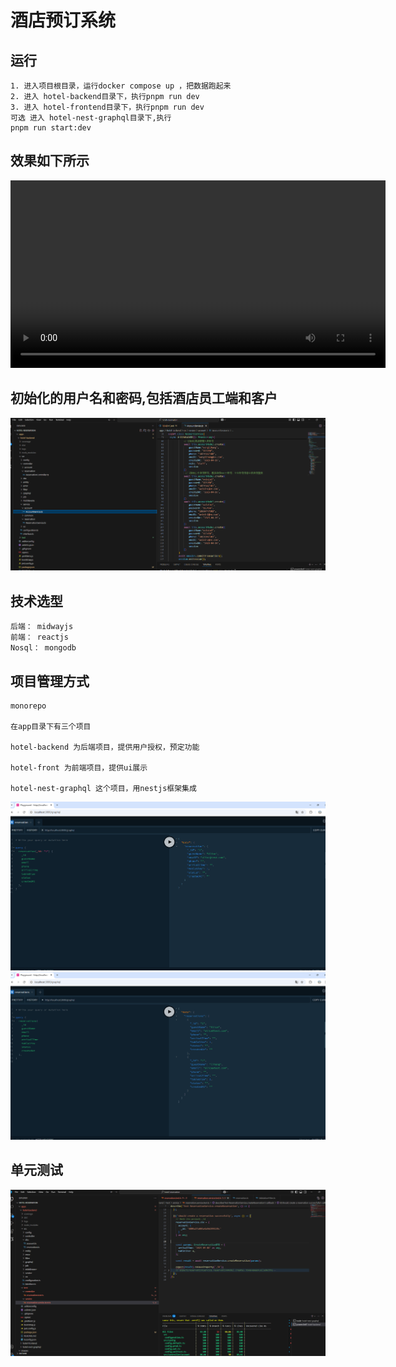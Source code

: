 # 酒店预订系统



## 运行
```
1. 进入项目根目录，运行docker compose up ，把数据跑起来
2. 进入 hotel-backend目录下，执行pnpm run dev
3. 进入 hotel-frontend目录下，执行pnpm run dev
可选 进入 hotel-nest-graphql目录下,执行
pnpm run start:dev 
```
## 效果如下所示
<video src="./images/1.mp4" controls width="600"></video>

## 初始化的用户名和密码,包括酒店员工端和客户
![自定义图片](./images/4.png)
## 技术选型
```
后端： midwayjs
前端： reactjs
Nosql： mongodb
```

## 项目管理方式
```
monorepo

在app目录下有三个项目

hotel-backend 为后端项目，提供用户授权，预定功能

hotel-front 为前端项目，提供ui展示

hotel-nest-graphql 这个项目，用nestjs框架集成
```
![自定义图片](./images/1.png)
![自定义图片](./images/2.png)



## 单元测试
![自定义图片](./images/3.png)